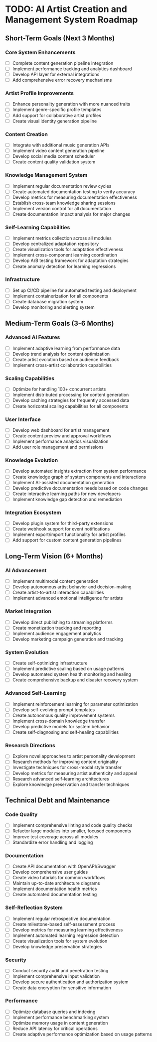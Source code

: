 # TODO: AI Artist Creation and Management System Roadmap

## Short-Term Goals (Next 3 Months)

### Core System Enhancements
- [ ] Complete content generation pipeline integration
- [ ] Implement performance tracking and analytics dashboard
- [ ] Develop API layer for external integrations
- [ ] Add comprehensive error recovery mechanisms

### Artist Profile Improvements
- [ ] Enhance personality generation with more nuanced traits
- [ ] Implement genre-specific profile templates
- [ ] Add support for collaborative artist profiles
- [ ] Create visual identity generation pipeline

### Content Creation
- [ ] Integrate with additional music generation APIs
- [ ] Implement video content generation pipeline
- [ ] Develop social media content scheduler
- [ ] Create content quality validation system

### Knowledge Management System
- [ ] Implement regular documentation review cycles
- [ ] Create automated documentation testing to verify accuracy
- [ ] Develop metrics for measuring documentation effectiveness
- [ ] Establish cross-team knowledge sharing sessions
- [ ] Implement version control for all documentation
- [ ] Create documentation impact analysis for major changes

### Self-Learning Capabilities
- [ ] Implement metrics collection across all modules
- [ ] Develop centralized adaptation repository
- [ ] Create visualization tools for adaptation effectiveness
- [ ] Implement cross-component learning coordination
- [ ] Develop A/B testing framework for adaptation strategies
- [ ] Create anomaly detection for learning regressions

### Infrastructure
- [ ] Set up CI/CD pipeline for automated testing and deployment
- [ ] Implement containerization for all components
- [ ] Create database migration system
- [ ] Develop monitoring and alerting system

## Medium-Term Goals (3-6 Months)

### Advanced AI Features
- [ ] Implement adaptive learning from performance data
- [ ] Develop trend analysis for content optimization
- [ ] Create artist evolution based on audience feedback
- [ ] Implement cross-artist collaboration capabilities

### Scaling Capabilities
- [ ] Optimize for handling 100+ concurrent artists
- [ ] Implement distributed processing for content generation
- [ ] Develop caching strategies for frequently accessed data
- [ ] Create horizontal scaling capabilities for all components

### User Interface
- [ ] Develop web dashboard for artist management
- [ ] Create content preview and approval workflows
- [ ] Implement performance analytics visualization
- [ ] Add user role management and permissions

### Knowledge Evolution
- [ ] Develop automated insights extraction from system performance
- [ ] Create knowledge graph of system components and interactions
- [ ] Implement AI-assisted documentation generation
- [ ] Develop predictive documentation needs based on code changes
- [ ] Create interactive learning paths for new developers
- [ ] Implement knowledge gap detection and remediation

### Integration Ecosystem
- [ ] Develop plugin system for third-party extensions
- [ ] Create webhook support for event notifications
- [ ] Implement export/import functionality for artist profiles
- [ ] Add support for custom content generation pipelines

## Long-Term Vision (6+ Months)

### AI Advancement
- [ ] Implement multimodal content generation
- [ ] Develop autonomous artist behavior and decision-making
- [ ] Create artist-to-artist interaction capabilities
- [ ] Implement advanced emotional intelligence for artists

### Market Integration
- [ ] Develop direct publishing to streaming platforms
- [ ] Create monetization tracking and reporting
- [ ] Implement audience engagement analytics
- [ ] Develop marketing campaign generation and tracking

### System Evolution
- [ ] Create self-optimizing infrastructure
- [ ] Implement predictive scaling based on usage patterns
- [ ] Develop automated system health monitoring and healing
- [ ] Create comprehensive backup and disaster recovery system

### Advanced Self-Learning
- [ ] Implement reinforcement learning for parameter optimization
- [ ] Develop self-evolving prompt templates
- [ ] Create autonomous quality improvement systems
- [ ] Implement cross-domain knowledge transfer
- [ ] Develop predictive models for system behavior
- [ ] Create self-diagnosing and self-healing capabilities

### Research Directions
- [ ] Explore novel approaches to artist personality development
- [ ] Research methods for improving content originality
- [ ] Investigate techniques for cross-modal style transfer
- [ ] Develop metrics for measuring artist authenticity and appeal
- [ ] Research advanced self-learning architectures
- [ ] Explore knowledge preservation and transfer techniques

## Technical Debt and Maintenance

### Code Quality
- [ ] Implement comprehensive linting and code quality checks
- [ ] Refactor large modules into smaller, focused components
- [ ] Improve test coverage across all modules
- [ ] Standardize error handling and logging

### Documentation
- [ ] Create API documentation with OpenAPI/Swagger
- [ ] Develop comprehensive user guides
- [ ] Create video tutorials for common workflows
- [ ] Maintain up-to-date architecture diagrams
- [ ] Implement documentation health metrics
- [ ] Create automated documentation testing

### Self-Reflection System
- [ ] Implement regular retrospective documentation
- [ ] Create milestone-based self-assessment process
- [ ] Develop metrics for measuring learning effectiveness
- [ ] Implement automated learning regression detection
- [ ] Create visualization tools for system evolution
- [ ] Develop knowledge preservation strategies

### Security
- [ ] Conduct security audit and penetration testing
- [ ] Implement comprehensive input validation
- [ ] Develop secure authentication and authorization system
- [ ] Create data encryption for sensitive information

### Performance
- [ ] Optimize database queries and indexing
- [ ] Implement performance benchmarking system
- [ ] Optimize memory usage in content generation
- [ ] Reduce API latency for critical operations
- [ ] Create adaptive performance optimization based on usage patterns
